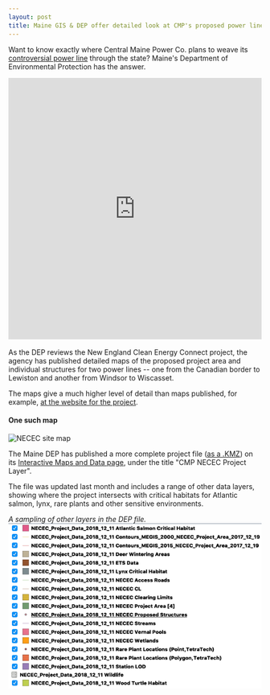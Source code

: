 ```yaml
---
layout: post
title: Maine GIS & DEP offer detailed look at CMP's proposed power lines
---
```

Want to know exactly where Central Maine Power Co. plans to weave its [controversial power line](https://bangordailynews.com/2018/10/19/business/mainers-dig-in-for-a-big-fight-over-cmps-hydro-project/) through the state? Maine's Department of Environmental Protection has the answer.

<iframe width="100%" height="520" frameborder="0" src="https://dfishell.carto.com/builder/3c7e897e-489a-4803-a821-105ba8f56dc6/embed" allowfullscreen webkitallowfullscreen mozallowfullscreen oallowfullscreen msallowfullscreen></iframe>

As the DEP reviews the New England Clean Energy Connect project, the agency has published detailed maps of the proposed project area and individual structures for two power lines -- one from the Canadian border to Lewiston and another from Windsor to Wiscasset.

The maps give a much higher level of detail than maps published, for example, [at the website for the project](https://www.necleanenergyconnect.org/map/).

#### One such map

![NECEC site map](https://static1.squarespace.com/static/59f503f2d74cff2410953bcf/t/5b5b6db2aa4a99c5ff5c4bd3/1535048016348/NECEC_map.png?format=1000w "NECEC map")

The Maine DEP has published a more complete project file ([as a .KMZ](https://www.maine.gov/dep/gis/datamaps/lawb_necec_project/NECEC_Project_Data_2018_12_11.kmz)) on its [Interactive Maps and Data page](https://www.maine.gov/dep/gis/datamaps/), under the title "CMP NECEC Project Layer".

The file was updated last month and includes a range of other data layers, showing where the project intersects with critical habitats for Atlantic salmon, lynx, rare plants and other sensitive environments.

_A sampling of other layers in the DEP file._
![Other data layers](/../images/other-data-layers.png "Other data layers included in the DEP file")
